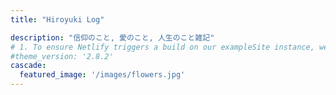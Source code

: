 ```yaml
---
title: "Hiroyuki Log"

description: "信仰のこと, 愛のこと, 人生のこと雑記"
# 1. To ensure Netlify triggers a build on our exampleSite instance, we need to change a file in the exampleSite directory.
#theme_version: '2.8.2'
cascade:
  featured_image: '/images/flowers.jpg'
---
```

